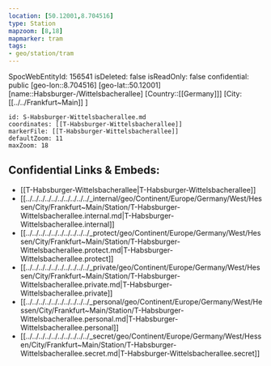 ```yaml
---
location: [50.12001,8.704516]
type: Station 
mapzoom: [8,18] 
mapmarker: tram 
tags:
- geo/station/tram
---
```

SpocWebEntityId: 156541
isDeleted: false
isReadOnly: false
confidential: public
[geo-lon::8.704516]
[geo-lat::50.12001]
[name::Habsburger-/Wittelsbacherallee]
[Country::[[Germany]]]
[City:[[../../Frankfurt~Main]] ]


```leaflet
id: S-Habsburger-Wittelsbacherallee.md
coordinates: [[T-Habsburger-Wittelsbacherallee]]
markerFile: [[T-Habsburger-Wittelsbacherallee]]
defaultZoom: 11 
maxZoom: 18
```


## Confidential Links & Embeds: 
- [[T-Habsburger-Wittelsbacherallee|T-Habsburger-Wittelsbacherallee]] 
- [[../../../../../../../../../../_internal/geo/Continent/Europe/Germany/West/Hessen/City/Frankfurt~Main/Station/T-Habsburger-Wittelsbacherallee.internal.md|T-Habsburger-Wittelsbacherallee.internal]] 
- [[../../../../../../../../../../_protect/geo/Continent/Europe/Germany/West/Hessen/City/Frankfurt~Main/Station/T-Habsburger-Wittelsbacherallee.protect.md|T-Habsburger-Wittelsbacherallee.protect]] 
- [[../../../../../../../../../../_private/geo/Continent/Europe/Germany/West/Hessen/City/Frankfurt~Main/Station/T-Habsburger-Wittelsbacherallee.private.md|T-Habsburger-Wittelsbacherallee.private]] 
- [[../../../../../../../../../../_personal/geo/Continent/Europe/Germany/West/Hessen/City/Frankfurt~Main/Station/T-Habsburger-Wittelsbacherallee.personal.md|T-Habsburger-Wittelsbacherallee.personal]] 
- [[../../../../../../../../../../_secret/geo/Continent/Europe/Germany/West/Hessen/City/Frankfurt~Main/Station/T-Habsburger-Wittelsbacherallee.secret.md|T-Habsburger-Wittelsbacherallee.secret]] 
